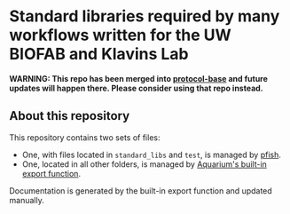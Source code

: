 # Standard libraries required by many workflows written for the UW BIOFAB and Klavins Lab

**WARNING: This repo has been merged into [protocol-base](https://github.com/aquariumbio/protocol-base) and future updates will happen there. Please consider using that repo instead.**

## About this repository 
This repository contains two sets of files:
- One, with files located in `standard_libs` and `test`, is managed by [pfish](https://github.com/klavinslab/pfish).
- One, located in all other folders, is managed by [Aquarium's built-in export function](https://www.aquarium.bio/?category=Community&content=Exporting). 

Documentation is generated by the built-in export function and updated manually.
